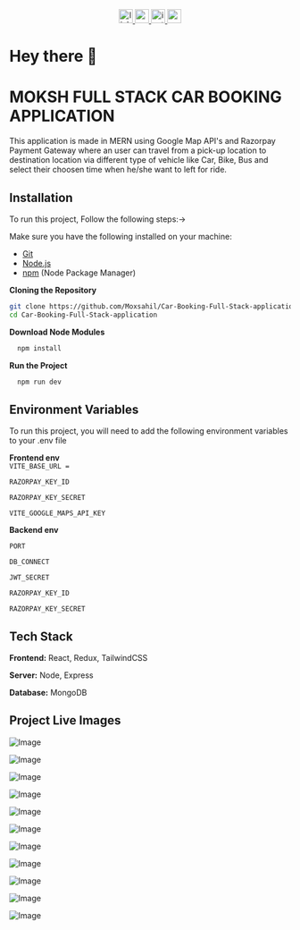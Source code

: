 <div align="center">
  <a href="https://www.linkedin.com/in/sahil-barak-865063216/" target="_blank">
    <img src="https://img.shields.io/static/v1?message=LinkedIn&logo=linkedin&label=&color=0077B5&logoColor=white&labelColor=&style=for-the-badge" height="25" alt="linkedin logo"  />
  </a>
  <a href="https://www.youtube.com/@MOXGamingYT01" target="_blank">
    <img src="https://img.shields.io/static/v1?message=Youtube&logo=youtube&label=&color=FF0000&logoColor=white&labelColor=&style=for-the-badge" height="25" alt="youtube logo"  />
  </a>
  <a href="https://www.instagram.com/moksshhh_.20/" target="_blank">
    <img src="https://img.shields.io/static/v1?message=Instagram&logo=instagram&label=&color=E4405F&logoColor=white&labelColor=&style=for-the-badge" height="25" alt="instagram logo"  />
  </a>
  <a href="https://my-portfolio-three-pi-92.vercel.app/" target="_blank">
    <img src="https://img.shields.io/static/v1?message=portfolio&logo=portfolio&label=&color=B05923&logoColor=white&labelColor=&style=for-the-badge" height="25" alt="portfolio logo"  />
  </a>
</div>

###

<h1 align="start">Hey there 👋</h1>

###
# MOKSH FULL STACK CAR BOOKING APPLICATION

This application is made in MERN using Google Map API's and Razorpay Payment Gateway where an user can travel from a pick-up location to destination location via different type of vehicle like Car, Bike, Bus and select their choosen time when he/she want to left for ride.

###


## Installation
To run this project, Follow the following steps:->

Make sure you have the following installed on your machine:

- [Git](https://git-scm.com/)
- [Node.js](https://nodejs.org/en)
- [npm](https://www.npmjs.com/) (Node Package Manager)

**Cloning the Repository**
```bash
git clone https://github.com/Moxsahil/Car-Booking-Full-Stack-application.git
cd Car-Booking-Full-Stack-application

```
**Download Node Modules**

```bash
  npm install 
```
**Run the Project**  
```bash
  npm run dev 
``` 
## Environment Variables

To run this project, you will need to add the following environment variables to your .env file

**Frontend env**  
`VITE_BASE_URL =`

`RAZORPAY_KEY_ID`

`RAZORPAY_KEY_SECRET`

`VITE_GOOGLE_MAPS_API_KEY`


**Backend env**

`PORT`

`DB_CONNECT`

`JWT_SECRET`

`RAZORPAY_KEY_ID`

`RAZORPAY_KEY_SECRET`



## Tech Stack

**Frontend:** React, Redux, TailwindCSS

**Server:** Node, Express

**Database:** MongoDB


## Project Live Images

![Image](https://github.com/user-attachments/assets/66a728a5-b81c-47d3-b3e4-bb8fee959dcf)

![Image](https://github.com/user-attachments/assets/a2cc676d-526c-464a-9fdb-845262709533)

![Image](https://github.com/user-attachments/assets/e2cc69bf-05b4-4449-aa7f-21536c0f3672)

![Image](https://github.com/user-attachments/assets/637297dc-3575-4531-8d02-f14e739774d4)

![Image](https://github.com/user-attachments/assets/da965132-2536-4b8e-b81c-0fbd505b3c98)

![Image](https://github.com/user-attachments/assets/50e688c9-e24b-429f-92da-171dce8b538a)

![Image](https://github.com/user-attachments/assets/a0963919-b68b-4640-ad33-da51046aed57)

![Image](https://github.com/user-attachments/assets/248c6ef9-54d9-462b-acd0-6d76082f5abc)

![Image](https://github.com/user-attachments/assets/698825b4-138a-4d81-a615-2dbc81d98034)

![Image](https://github.com/user-attachments/assets/63c68bd8-2b33-4501-bfd8-7fc0b9927bf6)

![Image](https://github.com/user-attachments/assets/82e4ee1c-6875-4a9a-85b4-00cf08e04cad)

